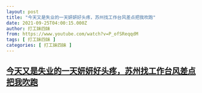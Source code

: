 ```yaml
---
layout: post
title: "今天又是失业的一天妍妍好头疼，苏州找工作台风差点把我吹跑"
date: 2021-09-25T04:00:15.000Z
author: 打工妹四妹
from: https://www.youtube.com/watch?v=P_ofSReqqdM
tags: [ 打工妹四妹 ]
categories: [ 打工妹四妹 ]
---
```

<!--1632542415000-->
[今天又是失业的一天妍妍好头疼，苏州找工作台风差点把我吹跑](https://www.youtube.com/watch?v=P_ofSReqqdM)
------

<div>

</div>
